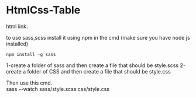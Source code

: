 # HtmlCss-Table

html link:
<link rel="stylesheet" href="css/style.css">

to use sass,scss install it using npm in the cmd
(make sure you have node js installed)

    npm install -g sass

 1-create a folder of sass and then create a file that should be style.scss
 2-create a folder of CSS and then create a file that should be style.css

Then use this cmd.    
    sass --watch sass/style.scss:css/style.css